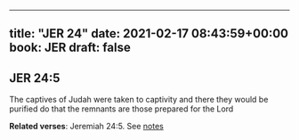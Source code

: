 
---
title: "JER 24"
date: 2021-02-17 08:43:59+00:00
book: JER
draft: false
---

## JER 24:5

The captives of Judah were taken to captivity and there they would be purified do that the remnants are those prepared for the Lord

**Related verses**: Jeremiah 24:5. See [notes](https://my.bible.com/notes/3631390151173464941)

